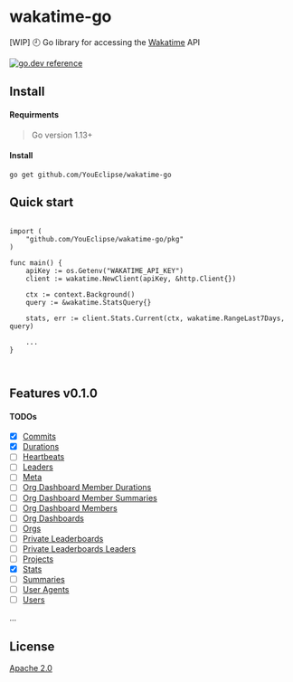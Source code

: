 # wakatime-go
[WIP] 🕘 Go library for accessing the [Wakatime](https://wakatime.com/developers#introduction) API 


[![go.dev reference](https://img.shields.io/badge/go.dev-reference-007d9c?logo=go&logoColor=white&style=flat-square)](https://pkg.go.dev/github.com/YouEclipse/wakatime-go)



## Install

#### Requirments
> Go version 1.13+

#### Install
```
go get github.com/YouEclipse/wakatime-go
```


## Quick start
```golang

import (
	"github.com/YouEclipse/wakatime-go/pkg"
)

func main() {
	apiKey := os.Getenv("WAKATIME_API_KEY")
    client := wakatime.NewClient(apiKey, &http.Client{})
    
	ctx := context.Background()
	query := &wakatime.StatsQuery{}
    
    stats, err := client.Stats.Current(ctx, wakatime.RangeLast7Days, query)
	
    ...
}



```


## Features v0.1.0

#### TODOs
- [x] [Commits](https://wakatime.com/developers#commits) 
- [x] [Durations](https://wakatime.com/developers#durations)
- [ ] [Heartbeats](https://wakatime.com/developers#heartbeats)
- [ ] [Leaders](https://wakatime.com/developers#leaders)
- [ ] [Meta](https://wakatime.com/developers#meta)
- [ ] [Org Dashboard Member Durations](https://wakatime.com/developers#org_dashboard_member_durations)
- [ ] [Org Dashboard Member Summaries](https://wakatime.com/developers#org_dashboard_member_summaries)
- [ ] [Org Dashboard Members](https://wakatime.com/developers#org_dashboard_members)
- [ ] [Org Dashboards](https://wakatime.com/developers#org_dashboards)
- [ ] [Orgs](https://wakatime.com/developers#orgs)
- [ ] [Private Leaderboards](https://wakatime.com/developers#private_leaderboards)
- [ ] [Private Leaderboards Leaders](https://wakatime.com/developers#private_leaderboards_leaders)
- [ ] [Projects](https://wakatime.com/developers#projects)
- [x] [Stats](https://wakatime.com/developers#stats)
- [ ] [Summaries](https://wakatime.com/developers#summaries)
- [ ] [User Agents](https://wakatime.com/developers#user_agents)
- [ ] [Users](https://wakatime.com/developers#users)

...


## License
[Apache 2.0](./LICENSE)
